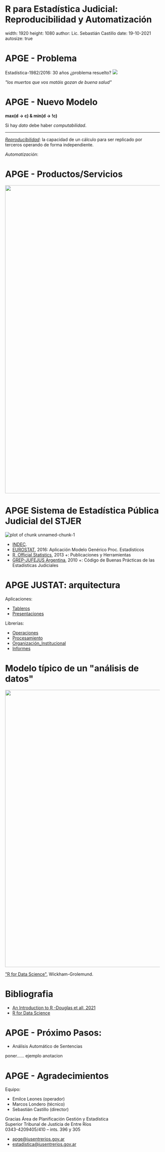 R para Estadística Judicial: Reproducibilidad y Automatización 
========================================================
width: 1920
height: 1080
author: Lic. Sebastián Castillo 
date: 19-10-2021
autosize: true

APGE - Problema
========================================================

Estadística-1982/2016: 30 años ¿problema resuelto?
![](papel_lapiz.jpg)

*"los muertos que vos matáis gozan de buena salud"*

APGE - Nuevo Modelo
========================================================

**max(d → c) & min(d → !c)**

Si hay *dato* debe haber *computabilidad*. 

-------

*[Reproducibilidad](https://cure.web.unc.edu/defining-reproducibility/)*: la capacidad de un cálculo para ser replicado por terceros operando de forma independiente.   

*Automatización*: 




APGE - Productos/Servicios
========================================================

<div align="center">
<img src="APGE-productos_servicios.png" width=1300 height=1000, center>
</div>

APGE Sistema de Estadística Pública Judicial del STJER
========================================================

<img src="JUSTAT_tecnologías.png" title="plot of chunk unnamed-chunk-1" alt="plot of chunk unnamed-chunk-1" style="display: block; margin: auto;" />

+ [INDEC](https://www.indec.gob.ar/).
+ [EUROSTAT](https://ec.europa.eu/eurostat), 2016: Aplicación Modelo Genérico Proc. Estadísticos
+ [R, Official Statistics](https://cran.r-project.org/web/views/OfficialStatistics.html), 2013 +: Publicaciones y Herramientas 
+ [GREP-JUFEJUS Argentina](http://www.jufejus.org.ar/index.php/2013-04-29-21-18-54/estadisticas), 2010 +: Código de Buenas Prácticas de las Estadísticas Judiciales

APGE JUSTAT: arquitectura
========================================================

Aplicaciones:

+ [Tableros](https://justat.jusentrerios.gov.ar/presentaciones/)  
+ [Presentaciones](https://tablero.jusentrerios.gov.ar/)   

Librerías: 

+ [Operaciones](https://bitbucket.org/apgye/apgyeoperationsjuser/)
+ [Procesamiento](https://bitbucket.org/apgye/apgyeprocesamiento/)
+ [Organización_Institucional](https://bitbucket.org/apgye/apgyejuserorganization/)
+ [Informes](https://bitbucket.org/apgye/apgyeinformes/)


Modelo típico de un "análisis de datos"
========================================================

<div>
<img src="data-science.png" width=1520 height=900>
</div>

["R for Data Science"](https://r4ds.had.co.nz/introduction.html), Wickham-Grolemund.


Bibliografia
========================================================

+ [An Introduction to R -Douglas et all, 2021](https://intro2r.com/)   
+ [R for Data Science](https://r4ds.had.co.nz/introduction.html)   



APGE - Próximo Pasos:  
========================================================

+ Análisis Automático de Sentencias

poner...... ejemplo anotacion

APGE - Agradecimientos
========================================================
Equipo:   
+ Emilce Leones (operador)
+ Marcos Londero (técnico)
+ Sebastián Castillo (director)

Gracias
Área de Planificación Gestión y Estadística    
Superior Tribunal de Justicia de Entre Ríos    
0343-4209405/410 – ints. 396 y 305    
+ apge@jusentrerios.gov.ar  
+ estadistica@jusentrerios.gov.ar   
